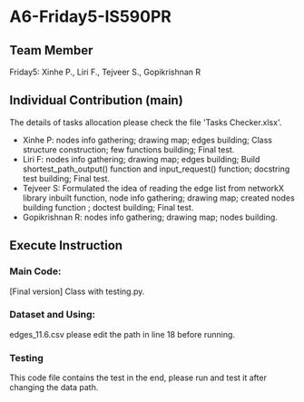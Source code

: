 # A6-Friday5-IS590PR

## Team Member
Friday5: Xinhe P., Liri F., Tejveer S., Gopikrishnan R

## Individual Contribution (main)
The details of tasks allocation please check the file 'Tasks Checker.xlsx'.
* Xinhe P:        nodes info gathering; drawing map; edges building; Class structure construction; few functions building; Final test.
* Liri F:         nodes info gathering; drawing map; edges building; Build shortest_path_output() function and input_request() function; docstring test building; Final test.
* Tejveer S:      Formulated the idea of reading the edge list from networkX library inbuilt function, node info gathering; drawing map; created nodes building function ; doctest building; Final test.
* Gopikrishnan R: nodes info gathering; drawing map; nodes building.

## Execute Instruction
### Main Code:
[Final version] Class with testing.py.
### Dataset and Using:
edges_11.6.csv
please edit the path in line 18 before running.
### Testing
This code file contains the test in the end, please run and test it after changing the data path.
